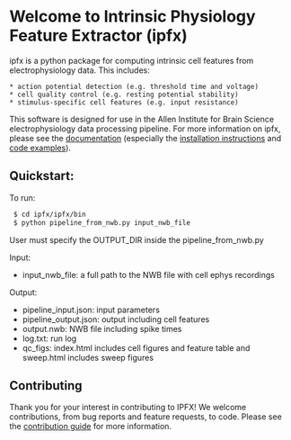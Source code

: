 Welcome to Intrinsic Physiology Feature Extractor (ipfx)
========================================================

ipfx is a python package for computing intrinsic cell features from electrophysiology data.  This includes:

    * action potential detection (e.g. threshold time and voltage)
    * cell quality control (e.g. resting potential stability)
    * stimulus-specific cell features (e.g. input resistance)

This software is designed for use in the Allen Institute for Brain Science electrophysiology data processing pipeline. For more information on ipfx, please see the [documentation](ipfx.rtfd.io) (especially the [installation instructions](https://ipfx.readthedocs.io/en/latest/installation.html) and [code examples](https://ipfx.readthedocs.io/en/latest/auto_examples/index.html)).

## Quickstart:

To run:

```bash
 $ cd ipfx/ipfx/bin
 $ python pipeline_from_nwb.py input_nwb_file
```
User must specify the OUTPUT_DIR inside the pipeline_from_nwb.py

Input:
* input_nwb_file: a full path to the NWB file with cell ephys recordings

Output:

 * pipeline_input.json: input parameters
 * pipeline_output.json: output including cell features
 * output.nwb: NWB file including spike times
 * log.txt: run log
 * qc_figs: index.html includes cell figures and feature table and sweep.html includes sweep figures


## Contributing

Thank you for your interest in contributing to IPFX! We welcome contributions, from bug reports and feature requests, to code. Please see the [contribution guide](CONTRIBUTING.md) for more information.